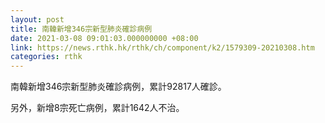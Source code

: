 ```yaml
---
layout: post
title: 南韓新增346宗新型肺炎確診病例
date: 2021-03-08 09:01:03.000000000 +08:00
link: https://news.rthk.hk/rthk/ch/component/k2/1579309-20210308.htm
categories: rthk
---
```


南韓新增346宗新型肺炎確診病例，累計92817人確診。

另外，新增8宗死亡病例，累計1642人不治。
